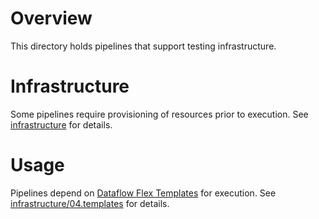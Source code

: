 <!--
    Licensed to the Apache Software Foundation (ASF) under one
    or more contributor license agreements.  See the NOTICE file
    distributed with this work for additional information
    regarding copyright ownership.  The ASF licenses this file
    to you under the Apache License, Version 2.0 (the
    "License"); you may not use this file except in compliance
    with the License.  You may obtain a copy of the License at

      http://www.apache.org/licenses/LICENSE-2.0

    Unless required by applicable law or agreed to in writing,
    software distributed under the License is distributed on an
    "AS IS" BASIS, WITHOUT WARRANTIES OR CONDITIONS OF ANY
    KIND, either express or implied.  See the License for the
    specific language governing permissions and limitations
    under the License.
-->

# Overview

This directory holds pipelines that support testing infrastructure.

# Infrastructure

Some pipelines require provisioning of resources prior to execution. See
[infrastructure](infrastructure) for details.

# Usage

Pipelines depend on
[Dataflow Flex Templates](https://cloud.google.com/dataflow/docs/guides/templates/using-flex-templates)
for execution. See [infrastructure/04.templates](infrastructure/04.templates)
for details.
